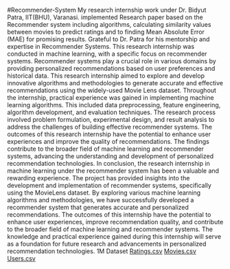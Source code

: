 #Recommender-System
My research internship work under Dr. Bidyut Patra, IIT(BHU), Varanasi.
implemented Research paper based on the Recommender system including algorithms, calculating similarity values between movies to predict ratings and to finding Mean Absolute Error (MAE) for promising results.
Grateful to Dr. Patra for his mentorship and expertise in Recommender Systems.
This research internship was conducted in machine learning, with a specific focus on recommender systems. Recommender systems play a crucial role in various domains by providing personalized recommendations based on user preferences and historical data. This research internship aimed to explore and develop innovative algorithms and methodologies to generate accurate and effective recommendations using the widely-used Movie Lens dataset.
Throughout the internship, practical experience was gained in implementing machine learning algorithms. This included data preprocessing, feature engineering, algorithm development, and evaluation techniques. The research process involved problem formulation, experimental design, and result analysis to address the challenges of building effective recommender systems.
The outcomes of this research internship have the potential to enhance user experiences and improve the quality of recommendations. The findings contribute to the broader field of machine learning and recommender systems, advancing the understanding and development of personalized recommendation technologies.
In conclusion, the research internship in machine learning under the recommender system has been a valuable and rewarding experience. The project has provided insights into the development and implementation of recommender systems, specifically using the MovieLens dataset. By exploring various machine learning algorithms and methodologies, we have successfully developed a recommender system that generates accurate and personalized recommendations. The outcomes of this internship have the potential to enhance user experiences, improve recommendation quality, and contribute to the broader field of machine learning and recommender systems. The knowledge and practical experience gained during this internship will serve as a foundation for future research and advancements in personalized recommendation technologies.
1M Dataset 
[Ratings.csv](https://github.com/ANUPRIYA-TIWARI/Recommender-System/files/12300671/Ratings.csv)
[Movies.csv](https://github.com/ANUPRIYA-TIWARI/Recommender-System/files/12300676/Movies.csv)
[Users.csv](https://github.com/ANUPRIYA-TIWARI/Recommender-System/files/12300678/Users.csv)
